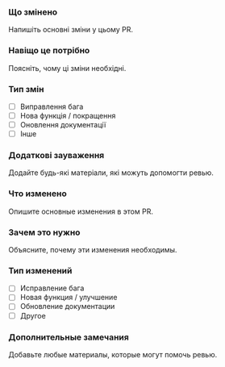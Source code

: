 ### Що змінено

Напишіть основні зміни у цьому PR.

### Навіщо це потрібно

Поясніть, чому ці зміни необхідні.

### Тип змін

- [ ] Виправлення бага
- [ ] Нова функція / покращення
- [ ] Оновлення документації
- [ ] Інше

### Додаткові зауваження

Додайте будь-які матеріали, які можуть допомогти ревью.

### Что изменено

Опишите основные изменения в этом PR.

### Зачем это нужно

Объясните, почему эти изменения необходимы.

### Тип изменений

- [ ] Исправление бага
- [ ] Новая функция / улучшение
- [ ] Обновление документации
- [ ] Другое

### Дополнительные замечания

Добавьте любые материалы, которые могут помочь ревью.
